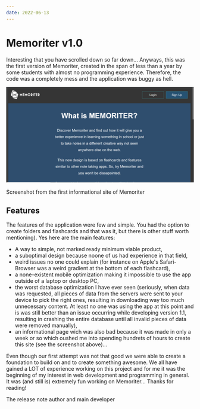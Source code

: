 ```yaml
---
date: 2022-06-13
---
```


# Memoriter v1.0

Interesting that you have scrolled down so far down... Anyways, this was the first version of Memoriter, created in the span of less than a year by some students with almost no programming experience. Therefore, the code was a completely mess and the application was buggy as hell.

![Website screenshot](../../images/releases/startpage.png)
<figcaption>Screenshot from the first informational site of Memoriter</figcaption>

## Features

The features of the application were few and simple. You had the option to create folders and flashcards and that was it, but there is other stuff worth mentioning). Yes here are the main features:

- A way to simple, not marked ready minimum viable product,
- a suboptimal design because noone of us had experience in that field,
- weird issues no one could explain (for instance on Apple's Safari-Browser was a weird gradient at the bottom of each flashcard),
- a none-existent mobile optimization making it impossible to use the app outside of a laptop or desktop PC,
- the worst database optimization I have ever seen (seriously, when data was requested, all pieces of data from the servers were sent to your device to pick the right ones, resulting in downloading way too much unnecessary content. At least no one was using the app at this point and is was still better than an issue occurring while developing version 1.1, resulting in crashing the entire database until all invalid pieces of data were removed manually),
- an informational page wich was also bad because it was made in only a week or so which oushed me into spending hundrets of hours to create this site (see the screenshot above)...

Even though our first attempt was not that good we were able to create a foundation to build on and to create something awesome. We all have gained a LOT of experience working on this project and for me it was the beginning of my interest in web development and programming in general. It was (and still is) extremely fun working on Memoriter... Thanks for reading!

The release note author and main developer